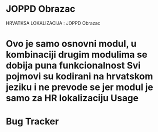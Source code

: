 
JOPPD Obrazac
=============

HRVATKSA LOKALIZACIJA : JOPPD Obrazac

Ovo je samo osnovni modul, u kombinaciji drugim modulima se dobija puna funkcionalnost
Svi pojmovi su kodirani na hrvatskom jeziku i ne prevode se jer modul je samo za HR lokalizaciju
Usage
=====


Bug Tracker
===========

